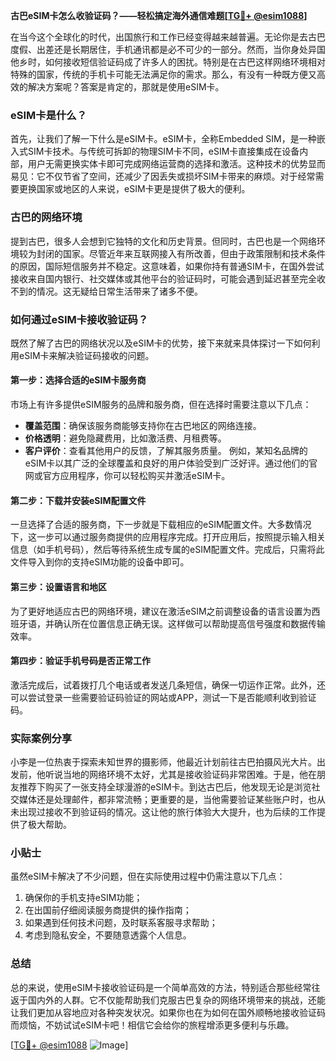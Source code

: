 **古巴eSIM卡怎么收验证码？——轻松搞定海外通信难题[[TG💪+ @esim1088](https://t.me/s/esim1088)]**

在当今这个全球化的时代，出国旅行和工作已经变得越来越普遍。无论你是去古巴度假、出差还是长期居住，手机通讯都是必不可少的一部分。然而，当你身处异国他乡时，如何接收短信验证码成了许多人的困扰。特别是在古巴这样网络环境相对特殊的国家，传统的手机卡可能无法满足你的需求。那么，有没有一种既方便又高效的解决方案呢？答案是肯定的，那就是使用eSIM卡。

### eSIM卡是什么？

首先，让我们了解一下什么是eSIM卡。eSIM卡，全称Embedded SIM，是一种嵌入式SIM卡技术。与传统可拆卸的物理SIM卡不同，eSIM卡直接集成在设备内部，用户无需更换实体卡即可完成网络运营商的选择和激活。这种技术的优势显而易见：它不仅节省了空间，还减少了因丢失或损坏SIM卡带来的麻烦。对于经常需要更换国家或地区的人来说，eSIM卡更是提供了极大的便利。

### 古巴的网络环境

提到古巴，很多人会想到它独特的文化和历史背景。但同时，古巴也是一个网络环境较为封闭的国家。尽管近年来互联网接入有所改善，但由于政策限制和技术条件的原因，国际短信服务并不稳定。这意味着，如果你持有普通SIM卡，在国外尝试接收来自国内银行、社交媒体或其他平台的验证码时，可能会遇到延迟甚至完全收不到的情况。这无疑给日常生活带来了诸多不便。

### 如何通过eSIM卡接收验证码？

既然了解了古巴的网络状况以及eSIM卡的优势，接下来就来具体探讨一下如何利用eSIM卡来解决验证码接收的问题。

#### 第一步：选择合适的eSIM卡服务商

市场上有许多提供eSIM服务的品牌和服务商，但在选择时需要注意以下几点：
- **覆盖范围**：确保该服务商能够支持你在古巴地区的网络连接。
- **价格透明**：避免隐藏费用，比如激活费、月租费等。
- **客户评价**：查看其他用户的反馈，了解其服务质量。
例如，某知名品牌的eSIM卡以其广泛的全球覆盖和良好的用户体验受到广泛好评。通过他们的官网或官方应用程序，你可以轻松购买并激活eSIM卡。

#### 第二步：下载并安装eSIM配置文件

一旦选择了合适的服务商，下一步就是下载相应的eSIM配置文件。大多数情况下，这一步可以通过服务商提供的应用程序完成。打开应用后，按照提示输入相关信息（如手机号码），然后等待系统生成专属的eSIM配置文件。完成后，只需将此文件导入到你的支持eSIM功能的设备中即可。

#### 第三步：设置语言和地区

为了更好地适应古巴的网络环境，建议在激活eSIM之前调整设备的语言设置为西班牙语，并确认所在位置信息正确无误。这样做可以帮助提高信号强度和数据传输效率。

#### 第四步：验证手机号码是否正常工作

激活完成后，试着拨打几个电话或者发送几条短信，确保一切运作正常。此外，还可以尝试登录一些需要验证码验证的网站或APP，测试一下是否能顺利收到验证码。

### 实际案例分享

小李是一位热衷于探索未知世界的摄影师，他最近计划前往古巴拍摄风光大片。出发前，他听说当地的网络环境不太好，尤其是接收验证码非常困难。于是，他在朋友推荐下购买了一张支持全球漫游的eSIM卡。到达古巴后，他发现无论是浏览社交媒体还是处理邮件，都非常流畅；更重要的是，当他需要验证某些账户时，也从未出现过接收不到验证码的情况。这让他的旅行体验大大提升，也为后续的工作提供了极大帮助。

### 小贴士

虽然eSIM卡解决了不少问题，但在实际使用过程中仍需注意以下几点：
1. 确保你的手机支持eSIM功能；
2. 在出国前仔细阅读服务商提供的操作指南；
3. 如果遇到任何技术问题，及时联系客服寻求帮助；
4. 考虑到隐私安全，不要随意透露个人信息。

### 总结

总的来说，使用eSIM卡接收验证码是一个简单高效的方法，特别适合那些经常往返于国内外的人群。它不仅能帮助我们克服古巴复杂的网络环境带来的挑战，还能让我们更加从容地应对各种突发状况。如果你也在为如何在国外顺畅地接收验证码而烦恼，不妨试试eSIM卡吧！相信它会给你的旅程增添更多便利与乐趣。

[[TG💪+ @esim1088](https://t.me/s/esim1088) ![Image](https://i.postimg.cc/4NQfJmqS/Snipaste-2025-05-13-00-14-12.png)]